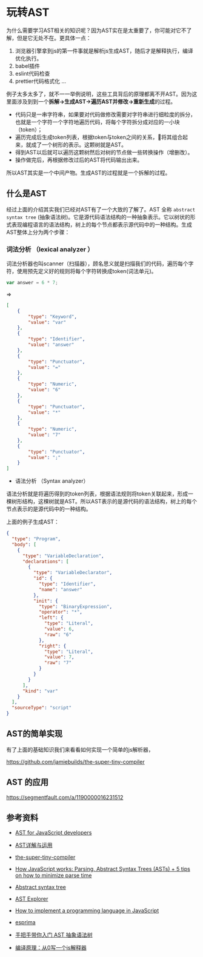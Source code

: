 # 玩转AST

为什么需要学习AST相关的知识呢？因为AST实在是太重要了，你可能对它不了解，但是它无处不在。更具体一点：
1. 浏览器引擎拿到js的第一件事就是解析js生成AST，随后才是解释执行，编译优化执行。
2. babel插件
3. eslint代码检查
4. prettier代码格式化
...


例子太多太多了，就不一一举例说明，这些工具背后的原理都离不开AST。因为这里面涉及到到一个**拆解->生成AST->遍历AST并修改->重新生成**的过程。

* 代码只是一串字符串，如果要对代码做修改需要对字符串进行细粒度的拆分，也就是一个字符一个字符地遍历代码，将每个字符拆分成对应的一小块（token）；
* 遍历完成后生成token列表，根据token与token之间的关系，将其组合起来，就成了一个树形的表示。这颗树就是AST。
* 得到AST以后就可以遍历这颗树然后对树的节点做一些转换操作（增删改）。
* 操作做完后，再根据修改过后的AST将代码输出出来。

所以AST其实是一个中间产物。生成AST的过程就是一个拆解的过程。

## 什么是AST

经过上面的介绍其实我们已经对AST有了一个大致的了解了。AST 全称 ```abstract syntax tree``` (抽象语法树)。它是源代码语法结构的一种抽象表示。它以树状的形式表现编程语言的语法结构，树上的每个节点都表示源代码中的一种结构。生成AST整体上分为两个步骤：
### 词法分析 （lexical analyzer ）

词法分析器也叫scanner（扫描器），顾名思义就是扫描我们的代码，遍历每个字符，使用预先定义好的规则将每个字符转换成token(词法单元)。

```js
var answer = 6 * 7;
```

=>

```json
[
    {
        "type": "Keyword",
        "value": "var"
    },
    {
        "type": "Identifier",
        "value": "answer"
    },
    {
        "type": "Punctuator",
        "value": "="
    },
    {
        "type": "Numeric",
        "value": "6"
    },
    {
        "type": "Punctuator",
        "value": "*"
    },
    {
        "type": "Numeric",
        "value": "7"
    },
    {
        "type": "Punctuator",
        "value": ";"
    }
]
```


* 语法分析 （Syntax analyzer）

语法分析就是将遍历得到的token列表，根据语法规则将token关联起来，形成一棵树形结构，这棵树就是AST。所以AST表示的是源代码的语法结构，树上的每个节点表示的是源代码中的一种结构。

上面的例子生成AST：

```json
{
  "type": "Program",
  "body": [
    {
      "type": "VariableDeclaration",
      "declarations": [
        {
          "type": "VariableDeclarator",
          "id": {
            "type": "Identifier",
            "name": "answer"
          },
          "init": {
            "type": "BinaryExpression",
            "operator": "*",
            "left": {
              "type": "Literal",
              "value": 6,
              "raw": "6"
            },
            "right": {
              "type": "Literal",
              "value": 7,
              "raw": "7"
            }
          }
        }
      ],
      "kind": "var"
    }
  ],
  "sourceType": "script"
}
```

## AST的简单实现

有了上面的基础知识我们来看看如何实现一个简单的js解析器，



https://github.com/jamiebuilds/the-super-tiny-compiler
## AST 的应用
https://segmentfault.com/a/1190000016231512




## 参考资料
* [AST for JavaScript developers](https://itnext.io/ast-for-javascript-developers-3e79aeb08343)
* [AST详解与运用](https://zhuanlan.zhihu.com/p/266697614)
* [the-super-tiny-compiler](https://github.com/jamiebuilds/the-super-tiny-compiler)

* [How JavaScript works: Parsing, Abstract Syntax Trees (ASTs) + 5 tips on how to minimize parse time](https://blog.sessionstack.com/how-javascript-works-parsing-abstract-syntax-trees-asts-5-tips-on-how-to-minimize-parse-time-abfcf7e8a0c8)
* [Abstract syntax tree](https://en.wikipedia.org/wiki/Abstract_syntax_tree)
* [AST Explorer](https://astexplorer.net/)
* [How to implement a programming language in JavaScript](http://lisperator.net/pltut/)
* [esprima](https://github.com/jquery/esprima)
* [手把手带你入门 AST 抽象语法树](https://juejin.cn/post/6844904035271573511)
* [编译原理：从0写一个js解释器](https://zhuanlan.zhihu.com/p/137509746)


